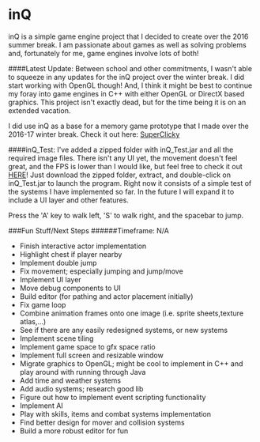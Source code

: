 # inQ
inQ is a simple game engine project that I decided to create over the 2016 summer break. I am passionate about games as well as solving problems and, fortunately for me, game engines involve lots of both!

####Latest Update:
Between school and other commitments, I wasn't able to squeeze in any updates for the inQ project over the winter break. I did start working with OpenGL though! And, I think it might be best to continue my foray into game engines in C++ with either OpenGL or DirectX based graphics. This project isn't exactly dead, but for the time being it is on an extended vacation.

I did use inQ as a base for a memory game prototype that I made over the 2016-17 winter break. 
Check it out here: [SuperClicky](https://github.com/tmryan/SuperClicky)

####inQ_Test:
I've added a zipped folder with inQ_Test.jar and all the required image files. There isn't any UI yet, the movement doesn't feel great, and the FPS is lower than I would like, but feel free to check it out [HERE](inQ_Test.zip)! Just download the zipped folder, extract, and double-click on inQ_Test.jar to launch the program. Right now it consists of a simple test of the systems I have implemented so far. In the future I will expand it to include a UI layer and other features.

Press the 'A' key to walk left, 'S' to walk right, and the spacebar to jump.

###Fun Stuff/Next Steps
######Timeframe: N/A
- Finish interactive actor implementation
- Highlight chest if player nearby
- Implement double jump
- Fix movement; especially jumping and jump/move
- Implement UI layer
- Move debug components to UI
- Build editor (for pathing and actor placement initially)
- Fix game loop
- Combine animation frames onto one image (i.e. sprite sheets,texture atlas,...)
- See if there are any easily redesigned systems, or new systems
- Implement scene tiling
- Implement game space to gfx space ratio
- Implement full screen and resizable window
- Migrate graphics to OpenGL; might be cool to implement in C++ and play around with running through Java
- Add time and weather systems
- Add audio systems; research good lib
- Figure out how to implement event scripting functionality
- Implement AI 
- Play with skills, items and combat systems implementation
- Find better design for mover and collision systems
- Build a more robust editor for fun
